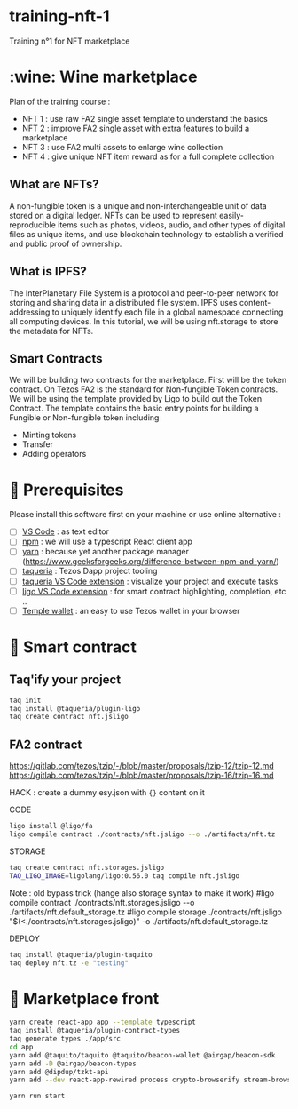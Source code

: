 # training-nft-1

Training n°1 for NFT marketplace

<PHOTO hacker wine here>

# :wine: Wine marketplace

Plan of the training course :

- NFT 1 : use raw FA2 single asset template to understand the basics
- NFT 2 : improve FA2 single asset with extra features to build a marketplace
- NFT 3 : use FA2 multi assets to enlarge wine collection
- NFT 4 : give unique NFT item reward as for a full complete collection

<PHOTO final ui>

## What are NFTs?

A non-fungible token is a unique and non-interchangeable unit of data stored on a digital ledger. NFTs can be used to represent easily-reproducible items such as photos, videos, audio, and other types of digital files as unique items, and use blockchain technology to establish a verified and public proof of ownership.

## What is IPFS?

The InterPlanetary File System is a protocol and peer-to-peer network for storing and sharing data in a distributed file system. IPFS uses content-addressing to uniquely identify each file in a global namespace connecting all computing devices. In this tutorial, we will be using nft.storage to store the metadata for NFTs.

## Smart Contracts

We will be building two contracts for the marketplace. First will be the token contract. On Tezos FA2 is the standard for Non-fungible Token contracts. We will be using the template provided by Ligo to build out the Token Contract. The template contains the basic entry points for building a Fungible or Non-fungible token including

- Minting tokens
- Transfer
- Adding operators

# :memo: Prerequisites

Please install this software first on your machine or use online alternative :

- [ ] [VS Code](https://code.visualstudio.com/download) : as text editor
- [ ] [npm](https://nodejs.org/en/download/) : we will use a typescript React client app
- [ ] [yarn](https://classic.yarnpkg.com/lang/en/docs/install/#windows-stable) : because yet another package manager (https://www.geeksforgeeks.org/difference-between-npm-and-yarn/)
- [ ] [taqueria](https://github.com/ecadlabs/taqueria) : Tezos Dapp project tooling
- [ ] [taqueria VS Code extension](https://marketplace.visualstudio.com/items?itemName=ecadlabs.taqueria-vscode) : visualize your project and execute tasks
- [ ] [ligo VS Code extension](https://marketplace.visualstudio.com/items?itemName=ligolang-publish.ligo-vscode) : for smart contract highlighting, completion, etc ..
- [ ] [Temple wallet](https://templewallet.com/) : an easy to use Tezos wallet in your browser

# :scroll: Smart contract

## Taq'ify your project

```bash
taq init
taq install @taqueria/plugin-ligo
taq create contract nft.jsligo
```

## FA2 contract

https://gitlab.com/tezos/tzip/-/blob/master/proposals/tzip-12/tzip-12.md
https://gitlab.com/tezos/tzip/-/blob/master/proposals/tzip-16/tzip-16.md

HACK : create a dummy esy.json with `{}` content on it

CODE

```bash
ligo install @ligo/fa
ligo compile contract ./contracts/nft.jsligo --o ./artifacts/nft.tz
```

STORAGE

```bash
taq create contract nft.storages.jsligo
TAQ_LIGO_IMAGE=ligolang/ligo:0.56.0 taq compile nft.jsligo
```

Note : old bypass trick (hange also storage syntax to make it work)
#ligo compile contract ./contracts/nft.storages.jsligo --o ./artifacts/nft.default_storage.tz
#ligo compile storage ./contracts/nft.jsligo "$(<./contracts/nft.storages.jsligo)" -o ./artifacts/nft.default_storage.tz

DEPLOY

```bash
taq install @taqueria/plugin-taquito
taq deploy nft.tz -e "testing"
```

# :construction_worker: Marketplace front

```bash
yarn create react-app app --template typescript
taq install @taqueria/plugin-contract-types
taq generate types ./app/src
cd app
yarn add @taquito/taquito @taquito/beacon-wallet @airgap/beacon-sdk
yarn add -D @airgap/beacon-types
yarn add @dipdup/tzkt-api
yarn add --dev react-app-rewired process crypto-browserify stream-browserify assert stream-http https-browserify os-browserify url path-browserify

yarn run start
```
